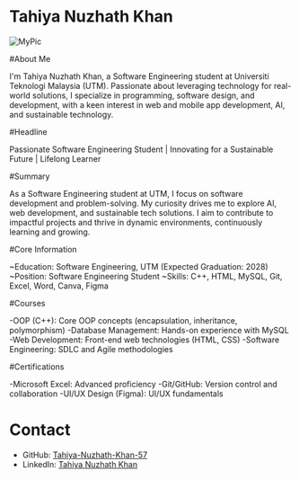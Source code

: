 # Tahiya Nuzhath Khan

![MyPic](https://github.com/user-attachments/assets/eb1096cf-d18e-4450-b077-b10709250433)


#About Me

I'm Tahiya Nuzhath Khan, a Software Engineering student at Universiti Teknologi Malaysia (UTM). Passionate about leveraging technology for real-world solutions, I specialize in programming, software design, and development, with a keen interest in web and mobile app development, AI, and sustainable technology.

#Headline

Passionate Software Engineering Student | Innovating for a Sustainable Future | Lifelong Learner

#Summary

As a Software Engineering student at UTM, I focus on software development and problem-solving. My curiosity drives me to explore AI, web development, and sustainable tech solutions. I aim to contribute to impactful projects and thrive in dynamic environments, continuously learning and growing.

#Core Information

~Education: Software Engineering, UTM (Expected Graduation: 2028)
~Position: Software Engineering Student
~Skills: C++, HTML, MySQL, Git, Excel, Word, Canva, Figma
 
#Courses

-OOP (C++): Core OOP concepts (encapsulation, inheritance, polymorphism)
-Database Management: Hands-on experience with MySQL
-Web Development: Front-end web technologies (HTML, CSS)
-Software Engineering: SDLC and Agile methodologies

#Certifications

-Microsoft Excel: Advanced proficiency
-Git/GitHub: Version control and collaboration
-UI/UX Design (Figma): UI/UX fundamentals

# Contact
- GitHub: [Tahiya-Nuzhath-Khan-57](https://github.com/Tahiya-Nuzhath-Khan-57)
- LinkedIn: [Tahiya Nuzhath Khan](https://linkedin.com/in/tahiya-nuzhath-khan-397998349)
